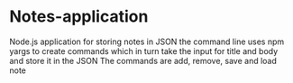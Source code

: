 # Notes-application
Node.js application for storing notes in JSON
the command line uses npm yargs to create commands which in turn take the input for title and body
and store it in the JSON
The commands are add, remove, save and load note
